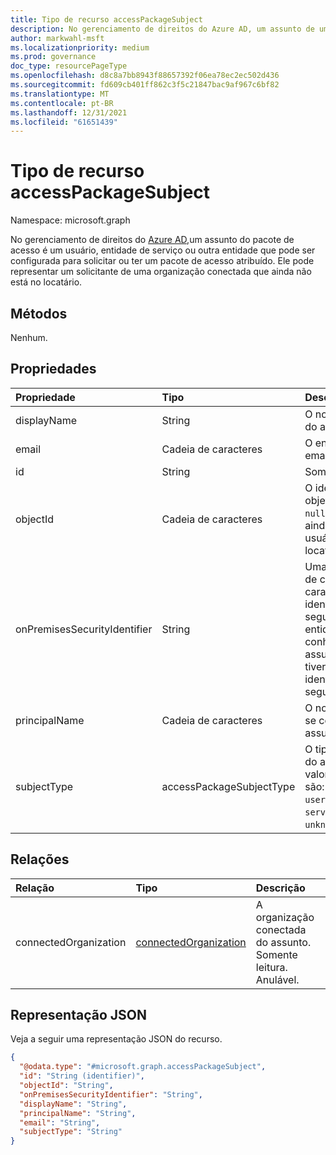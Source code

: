 ```yaml
---
title: Tipo de recurso accessPackageSubject
description: No gerenciamento de direitos do Azure AD, um assunto de uma atribuição de pacote de acesso.
author: markwahl-msft
ms.localizationpriority: medium
ms.prod: governance
doc_type: resourcePageType
ms.openlocfilehash: d8c8a7bb8943f88657392f06ea78ec2ec502d436
ms.sourcegitcommit: fd609cb401ff862c3f5c21847bac9af967c6bf82
ms.translationtype: MT
ms.contentlocale: pt-BR
ms.lasthandoff: 12/31/2021
ms.locfileid: "61651439"
---
```

# <a name="accesspackagesubject-resource-type"></a>Tipo de recurso accessPackageSubject

Namespace: microsoft.graph


No gerenciamento de direitos do [Azure AD,](entitlementmanagement-overview.md)um assunto do pacote de acesso é um usuário, entidade de serviço ou outra entidade que pode ser configurada para solicitar ou ter um pacote de acesso atribuído.  Ele pode representar um solicitante de uma organização conectada que ainda não está no locatário.

## <a name="methods"></a>Métodos

Nenhum.
## <a name="properties"></a>Propriedades
|Propriedade|Tipo|Descrição|
|:---|:---|:---|
|displayName|String|O nome de exibição do assunto.|
|email|Cadeia de caracteres|O endereço de email do assunto.|
|id|String|Somente leitura.|
|objectId|Cadeia de caracteres|O identificador de objeto do assunto. `null` se o assunto ainda não for um usuário no locatário.|
|onPremisesSecurityIdentifier|String|Uma representação de cadeia de caracteres do identificador de segurança da entidade, se conhecida, ou se o assunto `null` não tiver um identificador de segurança.|
|principalName|Cadeia de caracteres|O nome principal, se conhecido, do assunto.|
|subjectType|accessPackageSubjectType|O tipo de recurso do assunto. Os valores possíveis são: `notSpecified`, `user`, `servicePrincipal`, `unknownFutureValue`.|

## <a name="relationships"></a>Relações
|Relação|Tipo|Descrição|
|:---|:---|:---|
|connectedOrganization|[connectedOrganization](connectedorganization.md)|A organização conectada do assunto. Somente leitura. Anulável.|

## <a name="json-representation"></a>Representação JSON
Veja a seguir uma representação JSON do recurso.
<!-- {
  "blockType": "resource",
  "keyProperty": "id",
  "@odata.type": "microsoft.graph.accessPackageSubject",
  "openType": false
}
-->
``` json
{
  "@odata.type": "#microsoft.graph.accessPackageSubject",
  "id": "String (identifier)",
  "objectId": "String",
  "onPremisesSecurityIdentifier": "String",
  "displayName": "String",
  "principalName": "String",
  "email": "String",
  "subjectType": "String"
}
```

